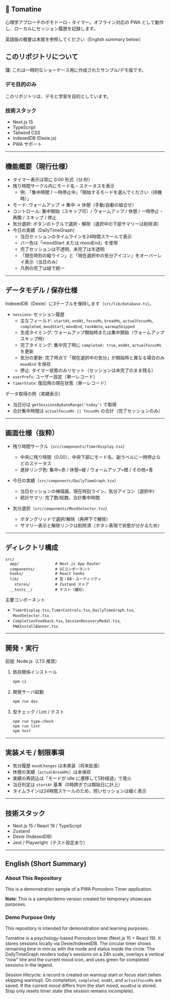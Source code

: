 ## 🍅 Tomatine

心理学アプローチのポモドーロ・タイマー。オフライン対応の PWA として動作し、ローカルにセッション履歴を記録します。

英語版の概要は末尾を参照してください（English summary below）

## このリポジトリについて

**注**: これは一時的なショーケース用に作成されたサンプル/デモ版です。

### デモ目的のみ
このリポジトリは、デモと学習を目的としています。

### 技術スタック
- Next.js 15
- TypeScript
- Tailwind CSS
- IndexedDB (Dexie.js)
- PWA サポート

---

## 機能概要（現行仕様）

- タイマー表示は常に 0:00 形式（分:秒）
- 残り時間サークル内にモード名・ステータスを表示
  - 例: 「集中時間 / 一時停止中」「開始するモードを選んでください（待機時）」
- モード: ウォームアップ → 集中 → 休憩（手動/自動の組合せ）
- コントロール: 集中開始（スキップ可）/ ウォームアップ / 休憩 / 一時停止・再開 / スキップ / 停止
- 気分選択: ボタンのトグルで選択・解除（選択中の下部サマリーは削除済）
- 今日の実績（DailyTimeGraph）
  - 当日セッションのタイムラインを24時間スケールで表示
  - バー色は「moodStart または moodEnd」を使用
  - 完了セッションは不透明、未完了は半透明
  - 「現在時刻の縦ライン」と「現在選択中の気分アイコン」をオーバーレイ表示（当日のみ）
  - 凡例の完了は緑で統一

---

## データモデル / 保存仕様

IndexedDB（Dexie）に3テーブルを保持します（`src/lib/database.ts`）。

- `sessions`: セッション履歴
  - 主なフィールド: `startAt`, `endAt`, `focusMs`, `breakMs`, `actualFocusMs`, `completed`, `moodStart`, `moodEnd`, `taskNote`, `warmupSkipped`
  - 生成タイミング: ウォームアップ開始時または集中開始（ウォームアップスキップ時）
  - 完了タイミング: 集中完了時に `completed: true`, `endAt`, `actualFocusMs` を更新
  - 気分の更新: 完了時点で「現在選択中の気分」が開始時と異なる場合のみ `moodEnd` を保存
  - 停止: タイマー状態のみリセット（セッションは未完了のまま残る）
- `userPrefs`: ユーザー設定（単一レコード）
- `timerState`: 復旧用の現在状態（単一レコード）

データ取得の例（実績表示）

- 当日分は `getSessionsByDateRange('today')` で取得
- 合計集中時間は `actualFocusMs || focusMs` の合計（完了セッションのみ）

---

## 画面仕様（抜粋）

- 残り時間サークル（`src/components/TimerDisplay.tsx`）
  - 中央に残り時間（0:00）、中央下部にモード名、副ラベルに一時停止などのステータス
  - 進捗リング色: 集中=赤 / 休憩=緑 / ウォームアップ=橙 / その他=青

- 今日の実績（`src/components/DailyTimeGraph.tsx`）
  - 当日セッションの棒描画、現在時刻ライン、気分アイコン（選択中）
  - 統計サマリ: 完了数/総数、合計集中時間

- 気分選択（`src/components/MoodSelector.tsx`）
  - ボタングリッドで選択/解除（再押下で解除）
  - サマリー表示と解除リンクは削除済（ボタン表現で状態が分かるため）

---

## ディレクトリ構成

```
src/
  app/                # Next.js App Router
  components/         # UIコンポーネント
  hooks/              # React hooks
  lib/                # 型・DB・ユーティリティ
    stores/           # Zustand ストア
  __tests__/          # テスト（雛形）
```

主要コンポーネント

- `TimerDisplay.tsx`, `TimerControls.tsx`, `DailyTimeGraph.tsx`, `MoodSelector.tsx`
- `CompletionFeedback.tsx`, `SessionRecoveryModal.tsx`, `PWAInstallBanner.tsx`

---

## 開発・実行

前提: Node.js（LTS 推奨）

1. 依存関係インストール
   ```bash
   npm ci
   ```
2. 開発サーバ起動
   ```bash
   npm run dev
   ```
3. 型チェック / Lint / テスト
   ```bash
   npm run type-check
   npm run lint
   npm test
   ```

---

## 実装メモ / 制限事項

- 気分履歴 `moodChanges` は未実装（将来拡張）
- 休憩の実績（`actualBreakMs`）は未保存
- 実績の再読込は「モードが idle に遷移して5秒経過」で発火
- 当日判定は `startAt` 基準（0時跨ぎでは開始日に計上）
- タイムラインは24時間スケールのため、短いセッションは細く表示

---

## 技術スタック

- Next.js 15 / React 19 / TypeScript
- Zustand
- Dexie (IndexedDB)
- Jest / Playwright（テスト設定あり）

---

## English (Short Summary)

### About This Repository
This is a demonstration sample of a PWA Pomodoro Timer application.

**Note**: This is a sample/demo version created for temporary showcase purposes.

### Demo Purpose Only
This repository is intended for demonstration and learning purposes.

Tomatine is a psychology-based Pomodoro timer (Next.js 15 + React 19). It stores sessions locally via Dexie/IndexedDB. The circular timer shows remaining time in mm:ss with the mode and status inside the circle. The DailyTimeGraph renders today’s sessions on a 24h scale, overlays a vertical "now" line and the current mood icon, and uses green for completed sessions in the legend.

Session lifecycle: a record is created on warmup start or focus start (when skipping warmup). On completion, `completed`, `endAt`, and `actualFocusMs` are saved. If the current mood differs from the start mood, `moodEnd` is stored. Stop only resets timer state (the session remains incomplete).
